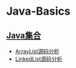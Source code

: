 # Java-Basics

## [Java集合](https://github.com/HLxiaoyao/Java-Basics/tree/main/docs/collection)
* [ArrayList源码分析](https://github.com/HLxiaoyao/Java-Basics/blob/main/docs/collection/ArrayList%E6%BA%90%E7%A0%81%E5%88%86%E6%9E%90.md)
* [LinkedList源码分析](https://github.com/HLxiaoyao/Java-Basics/blob/main/docs/collection/LinkedList%E6%BA%90%E7%A0%81%E5%88%86%E6%9E%90.md)
